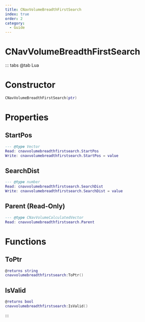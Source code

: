 ```yaml
---
title: CNavVolumeBreadthFirstSearch
index: true
order: 2
category:
  - Guide
---
```


# CNavVolumeBreadthFirstSearch

::: tabs
@tab Lua
# Constructor
```lua
CNavVolumeBreadthFirstSearch(ptr)
```
# Properties
## StartPos 
```lua
--- @type Vector
Read: cnavvolumebreadthfirstsearch.StartPos
Write: cnavvolumebreadthfirstsearch.StartPos = value
```
## SearchDist 
```lua
--- @type number
Read: cnavvolumebreadthfirstsearch.SearchDist
Write: cnavvolumebreadthfirstsearch.SearchDist = value
```
## Parent (Read-Only)
```lua
--- @type CNavVolumeCalculatedVector
Read: cnavvolumebreadthfirstsearch.Parent
```
# Functions
## ToPtr
```lua
@returns string
cnavvolumebreadthfirstsearch:ToPtr()
```
## IsValid
```lua
@returns bool
cnavvolumebreadthfirstsearch:IsValid()
```

:::